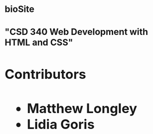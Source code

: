 # bioSite
 <h1>"CSD 340 Web Development with HTML and CSS"<hi>
<h2>Contributors<h2>
    <ul>
      <li>Matthew Longley</li>
      <li>Lidia Goris</li>
    </ul>